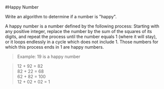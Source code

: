 #Happy Number  

Write an algorithm to determine if a number is "happy".

A happy number is a number defined by the following process: Starting with any positive integer, replace the number by the sum of the squares of its digits, and repeat the process until the number equals 1 (where it will stay), or it loops endlessly in a cycle which does not include 1. Those numbers for which this process ends in 1 are happy numbers.

>Example: 19 is a happy number  

>12 + 92 = 82  
>82 + 22 = 68  
>62 + 82 = 100  
>12 + 02 + 02 = 1  
